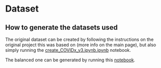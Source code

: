 # Dataset

## How to generate the datasets used

The original dataset can be created by following the instructions on the original project this was based on (more info on the main page), but also simply running the 
[create_COVIDx_v3.ipynb.ipynb](dataset/create_COVIDx_v3.ipynb) notebook. 

The balanced one can be generated by running this [notebook](dataset/data_augmentation.ipynb).
